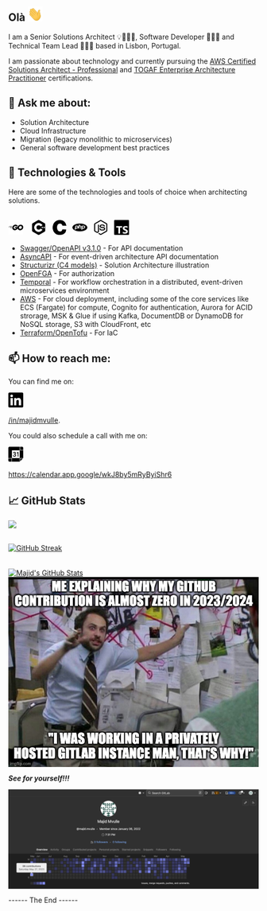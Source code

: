 <!--
**majidmvulle/majidmvulle** is a ✨ _special_ ✨ repository because its `README.md` (this file) appears on your GitHub profile.

Here are some ideas to get you started:

- 🔭 I’m currently working on ...
- 🌱 I’m currently learning ...
- 👯 I’m looking to collaborate on ...
- 🤔 I’m looking for help with ...
- 💬 Ask me about ...
- 📫 How to reach me: ...
- 😄 Pronouns: ...
- ⚡ Fun fact: ...
-->

## Olà <img width="30px" src="./assets/wave.gif"/>

I am a Senior Solutions Architect 💡👷🏽‍♂️, Software Developer 👨🏾‍💻 and Technical Team Lead 👨🏾‍💼 based in Lisbon, Portugal.

I am passionate about technology and currently pursuing the [AWS Certified Solutions Architect - Professional](https://aws.amazon.com/certification/certified-solutions-architect-professional/) and [TOGAF Enterprise Architecture Practitioner](https://www.credly.com/org/the-open-group/badge/the-open-group-certified-togaf-enterprise-architecture-practitioner) certifications.

## 💬 Ask me about: 

* Solution Architecture
* Cloud Infrastructure
* Migration (legacy monolithic to microservices)
* General software development best practices

## 🔧 Technologies & Tools
Here are some of the technologies and tools of choice when architecting solutions.<br/><br/>

<div style="float: left;">
<img height="30px" src="./assets/technologies/go.svg"/> &nbsp;&nbsp;
<img height="30px" src="./assets/technologies/cplusplus.svg"/>&nbsp;&nbsp;
<img height="30px" src="./assets/technologies/c.svg"/>&nbsp;&nbsp;
<img height="30px" src="./assets/technologies/php.svg"/>&nbsp;&nbsp;
<img height="30px" src="./assets/technologies/nodejs.svg"/>&nbsp;&nbsp;
<img height="30px" src="./assets/technologies/typescript.svg"/>
</div>

<br/><br/>


* [Swagger/OpenAPI v3.1.0](https://spec.openapis.org/oas/latest.html) - For API documentation
* [AsyncAPI](https://www.asyncapi.com/en) - For event-driven architecture API documentation
* [Structurizr (C4 models)](https://structurizr.com/) - Solution Architecture illustration
* [OpenFGA](https://openfga.dev/) - For authorization
* [Temporal](https://temporal.io/) - For workflow orchestration in a distributed, event-driven microservices environment
* [AWS](https://aws.amazon.com/) - For cloud deployment, including some of the core services like ECS (Fargate) for compute, Cognito for authentication, Aurora for ACID strorage, MSK & Glue if using Kafka, DocumentDB or DynamoDB for NoSQL storage, S3 with CloudFront, etc
* [Terraform/OpenTofu](https://opentofu.org/) - For IaC


## 📫 How to reach me: 
You can find me on: 

<a href="https://www.linkedin.com/in/majidmvulle"><img src="./assets/linkedin.svg" width="30px"/>

/in/majidmvulle</a>. 


You could also schedule a call with me on:

<a href="https://calendar.app.google/wkJ8by5mRyByiShr6"><img src="./assets/googlecalendar.svg" width="30px"/>

https://calendar.app.google/wkJ8by5mRyByiShr6


## &#x1f4c8; GitHub Stats

<a href="https://github.com/majidmvulle/majidmvulle">
  <img align="center" src="https://github-readme-stats.vercel.app/api/top-langs/?username=majidmvulle&hide=javascript,starlark,objective-c,java,c%23,dockerfile,php,objective-c%2B%2B,makefile,ruby,tsql,html&title_color=ffffff&text_color=c9cacc&icon_color=2bbc8a&bg_color=1d1f21&langs_count=5" />
</a>
<br/><br/>

[![GitHub Streak](https://streak-stats.demolab.com?user=majidmvulle&theme=youtube-dark&hide_border=true&date_format=j%20M%5B%20Y%5D&mode=weekly)](https://github.com/majidmvulle)
<br/><br/>

<a href="https://github.com/majidmvulle/majidmvulle">
  <img align="center" src="https://github-readme-stats.vercel.app/api?username=majidmvulle&show_icons=true&line_height=27&count_private=true&title_color=ffffff&text_color=c9cacc&icon_color=EA3323&bg_color=1d1f21" alt="Majid's GitHub Stats" />
</a>

<img align="center" src="./assets/explanation.jpg"/>

***See for yourself!!!***

<img align="center" src="./assets/gitlab.png"/>


------ The End ------

<!-- Resources -->
<!-- Icons: https://simpleicons.org/ -->
<!-- GitHub Stats: https://github.com/anuraghazra/github-readme-stats -->
<!-- Emojis: https://emojipedia.org/emoji/ -->
<!-- HTML Emojis: https://www.fileformat.info/index.htm -->
<!-- Shields: https://shields.io/ -->
<!-- Awesome GitHub Profile README: https://github.com/abhisheknaiidu/awesome-github-profile-readme -->


